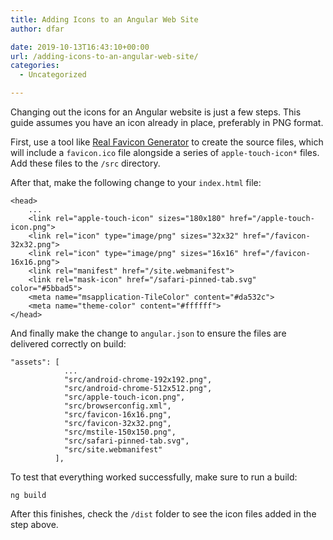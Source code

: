 ```yaml
---
title: Adding Icons to an Angular Web Site
author: dfar

date: 2019-10-13T16:43:10+00:00
url: /adding-icons-to-an-angular-web-site/
categories:
  - Uncategorized

---
```

Changing out the icons for an Angular website is just a few steps. This guide assumes you have an icon already in place, preferably in PNG format.

First, use a tool like <a href="https://realfavicongenerator.net/" target="_blank" rel="noreferrer noopener" aria-label="Real Favicon Generator (opens in a new tab)">Real Favicon Generator</a> to create the source files, which will include a `favicon.ico` file alongside a series of `apple-touch-icon*` files. Add these files to the `/src` directory.

After that, make the following change to your `index.html` file:

<pre class="wp-block-code"><code>&lt;head>
    ...
    &lt;link rel="apple-touch-icon" sizes="180x180" href="/apple-touch-icon.png">
    &lt;link rel="icon" type="image/png" sizes="32x32" href="/favicon-32x32.png">
    &lt;link rel="icon" type="image/png" sizes="16x16" href="/favicon-16x16.png">
    &lt;link rel="manifest" href="/site.webmanifest">
    &lt;link rel="mask-icon" href="/safari-pinned-tab.svg" color="#5bbad5">
    &lt;meta name="msapplication-TileColor" content="#da532c">
    &lt;meta name="theme-color" content="#ffffff">
&lt;/head></code></pre>

And finally make the change to `angular.json` to ensure the files are delivered correctly on build:

<pre class="wp-block-code"><code>"assets": [
            ...
            "src/android-chrome-192x192.png",
            "src/android-chrome-512x512.png",
            "src/apple-touch-icon.png",
            "src/browserconfig.xml",
            "src/favicon-16x16.png",
            "src/favicon-32x32.png",
            "src/mstile-150x150.png",
            "src/safari-pinned-tab.svg",
            "src/site.webmanifest"
          ],</code></pre>

To test that everything worked successfully, make sure to run a build:

`ng build`

After this finishes, check the `/dist` folder to see the icon files added in the step above.